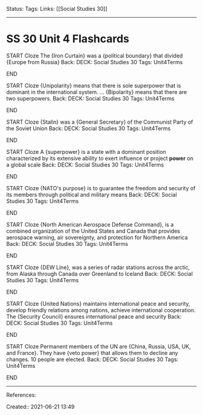 Status:
Tags: 
Links: [[Social Studies 30]]
___
# SS 30 Unit 4 Flashcards
START
Cloze
The {Iron Curtain} was a {political boundary} that divided {Europe from Russia}
Back: 
DECK: Social Studies 30
Tags: Unit4Terms
<!--ID: 1624390459331-->
END

START
Cloze
{Unipolarity} means that there is sole superpower that is dominant in the international system. ... {Bipolarity} means that there are two superpowers.
Back: 
DECK: Social Studies 30
Tags: Unit4Terms
<!--ID: 1624390459378-->
END

START
Cloze
{Stalin} was a {General Secretary} of the Communist Party of the Soviet Union
Back: 
DECK: Social Studies 30
Tags: Unit4Terms
<!--ID: 1624391270519-->
END


START
Cloze
A {superpower} is a state with a dominant position characterized by its extensive ability to exert influence or project **power** on a global scale
Back: 
DECK: Social Studies 30
Tags: Unit4Terms
<!--ID: 1624391270528-->
END

START
Cloze
{NATO's purpose} is to guarantee the freedom and security of its members through political and military means
Back: 
DECK: Social Studies 30
Tags: Unit4Terms
<!--ID: 1624391270537-->
END

START
Cloze
{North American Aerospace Defense Command}, is a combined organization of the United States and Canada that provides aerospace warning, air sovereignty, and protection for Northern America
Back: 
DECK: Social Studies 30
Tags: Unit4Terms
<!--ID: 1624391270546-->
END

START
Cloze
{DEW Line}, was a series of radar stations across the arctic, from Alaska through Canada over Greenland to Iceland
Back: 
DECK: Social Studies 30
Tags: Unit4Terms
<!--ID: 1624391270555-->
END

START
Cloze
{United Nations} maintains international peace and security, develop friendly relations among nations, achieve international cooperation. The {Security Council} ensures international peace and security
Back: 
DECK: Social Studies 30
Tags: Unit4Terms
<!--ID: 1624391270564-->
END

START
Cloze
Permanent members of the UN are {China, Russia, USA, UK, and France}. They have {veto power} that allows them to decline any changes. 10 people are elected.
Back: 
DECK: Social Studies 30
Tags: Unit4Terms
<!--ID: 1624391270573-->
END

___
References:

Created:: 2021-06-21 13:49